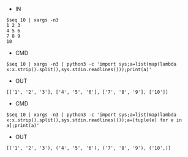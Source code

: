 - IN

```
$seq 10 | xargs -n3
1 2 3
4 5 6
7 8 9
10
```

- CMD

```
$seq 10 | xargs -n3 | python3 -c 'import sys;a=list(map(lambda x:x.strip().split(),sys.stdin.readlines()));print(a)'
```

- OUT

```
[['1', '2', '3'], ['4', '5', '6'], ['7', '8', '9'], ['10']]
```

- CMD

```
$seq 10 | xargs -n3 | python3 -c 'import sys;a=list(map(lambda x:x.strip().split(),sys.stdin.readlines()));a=[tuple(e) for e in a];print(a)'
```

- OUT

```
[('1', '2', '3'), ('4', '5', '6'), ('7', '8', '9'), ('10',)]
```
